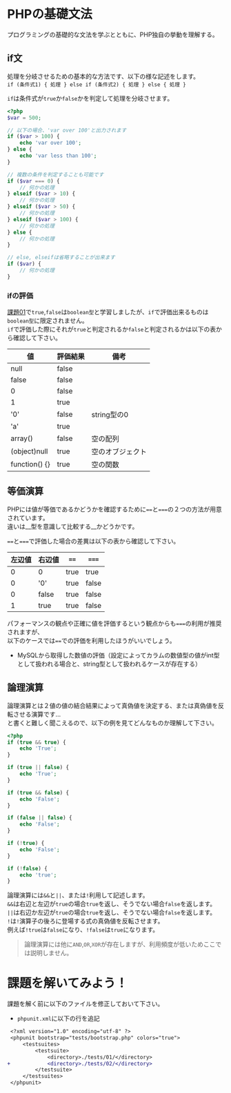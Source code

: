 # PHPの基礎文法

プログラミングの基礎的な文法を学ぶとともに、PHP独自の挙動を理解する。

## if文

処理を分岐させるための基本的な方法です、以下の様な記述をします。  
`if (条件式1) { 処理 } else if (条件式2) { 処理 } else { 処理 }`  
  
`if`は条件式が`true`か`false`かを判定して処理を分岐させます。  

```php
<?php
$var = 500;

// 以下の場合、'var over 100'と出力されます
if ($var > 100) {
    echo 'var over 100';
} else {
    echo 'var less than 100';
}

// 複数の条件を判定することも可能です
if ($var === 0) {
    // 何かの処理
} elseif ($var > 10) {
    // 何かの処理
} elseif ($var > 50) {
    // 何かの処理
} elseif ($var > 100) {
    // 何かの処理
} else {
    // 何かの処理
}

// else, elseifは省略することが出来ます
if ($var) {
    // 何かの処理
}
```

### ifの評価

[課題01](https://github.com/qwintet-dev/new-emproyee-training/tree/master/themes/01)で`true`,`false`は`boolean型`と学習しましたが、`if`で評価出来るものは`boolean型`に限定されません。  
`if`で評価した際にそれが`true`と判定されるか`false`と判定されるかは以下の表から確認して下さい。

値|評価結果|備考
--- | --- | ---
null|false|
false|false|
0|false|
1|true|
'0'|false|string型の0
'a'|true|
array()|false|空の配列
(object)null|true|空のオブジェクト
function() {}|true|空の関数

## 等価演算

PHPには値が等価であるかどうかを確認するために`==`と`===`の２つの方法が用意されています。  
違いは__型を意識して比較する__かどうかです。  
  
`==`と`===`で評価した場合の差異は以下の表から確認して下さい。

左辺値|右辺値|`==`|`===`
--- | --- | --- | ---
0|0|true|true
0|'0'|true|false
0|false|true|false
1|true|true|false

パフォーマンスの観点や正確に値を評価するという観点からも`===`の利用が推奨されますが、  
以下のケースでは`==`での評価を利用したほうがいいでしょう。  

* MySQLから取得した数値の評価（設定によってカラムの数値型の値がint型として扱われる場合と、string型として扱われるケースが存在する）

## 論理演算

論理演算とは２値の値の結合結果によって真偽値を決定する、または真偽値を反転させる演算です…  
と書くと難しく聞こえるので、以下の例を見てどんなものか理解して下さい。

```php
<?php
if (true && true) {
    echo 'True';
}

if (true || false) {
    echo 'True';
}

if (true && false) {
    echo 'False';
}

if (false || false) {
    echo 'False';
}

if (!true) {
    echo 'False';
}

if (!false) {
    echo 'true';
}
```

論理演算には`&&`と`||`、または`!`利用して記述します。  
`&&`は右辺と左辺が`true`の場合`true`を返し、そうでない場合`false`を返します。  
`||`は右辺か左辺が`true`の場合`true`を返し、そうでない場合`false`を返します。  
`!`は`!`演算子の後ろに登場する式の真偽値を反転させます。  
例えば`!true`は`false`になり、`!false`は`true`になります。

> 論理演算には他に`AND`,`OR`,`XOR`が存在しますが、利用頻度が低いためここでは説明しません。

# 課題を解いてみよう！

課題を解く前に以下のファイルを修正しておいて下さい。

* `phpunit.xml`に以下の行を追記

```diff
 <?xml version="1.0" encoding="utf-8" ?>
 <phpunit bootstrap="tests/bootstrap.php" colors="true">
     <testsuites>
         <testsuite>
             <directory>./tests/01/</directory>
+            <directory>./tests/02/</directory>
         </testsuite>
     </testsuites>
 </phpunit>
```
